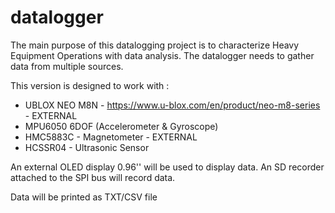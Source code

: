 # datalogger

The main purpose of this datalogging project is to characterize Heavy Equipment Operations with data analysis.
The datalogger needs to gather data from multiple sources. 

This version is designed to work with :
- UBLOX NEO M8N - https://www.u-blox.com/en/product/neo-m8-series - EXTERNAL
- MPU6050 6DOF (Accelerometer & Gyroscope)
- HMC5883C - Magnetometer - EXTERNAL
- HCSSR04 - Ultrasonic Sensor

An external OLED display 0.96'' will be used to display data.
An SD recorder attached to the SPI bus will record data.

Data will be printed as TXT/CSV file

